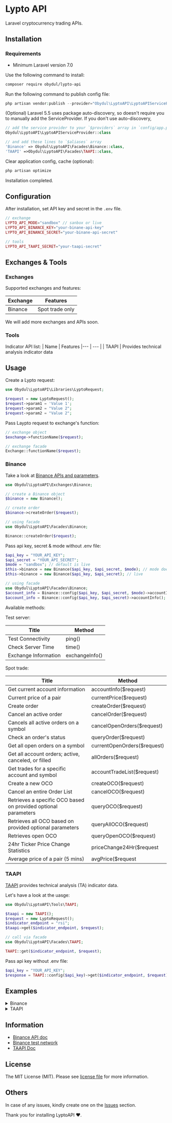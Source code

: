 # Lypto API

Laravel cryptocurrency trading APIs.

<a name="installation"></a>

## Installation

### Requirements

* Minimum Laravel version 7.0

Use the following command to install:

```bash
composer require obydul/lypto-api
```

Run the following command to publish config file:

```php
php artisan vendor:publish --provider="Obydul\LyptoAPI\LyptoAPIServiceProvider" --tag="config"
```

(Optional) Laravel 5.5 uses package auto-discovery, so doesn't require you to manually add the ServiceProvider. If you don't use auto-discovery,

```php
// add the service provider to your `$providers` array in `config/app.php` file
Obydul\LyptoAPI\LyptoAPIServiceProvider::class

// and add these lines to `$aliases` array
'Binance' => Obydul\LyptoAPI\Facades\Binance::class,
'TAAPI' =>Obydul\LyptoAPI\Facades\TAAPI::class,
```

Clear application config, cache (optional):

```php
php artisan optimize
```

Installation completed.

<a name="configuration"></a>

## Configuration

After installation, set API key and secret in the ```.env``` file.

```php
// exchange
LYPTO_API_MODE="sandbox" // sanbox or live
LYPTO_API_BINANCE_KEY="your-binane-api-key"
LYPTO_API_BINANCE_SECRET="your-binane-api-secret"

// tools
LYPTO_API_TAAPI_SECRET="your-taapi-secret"
```

<a name="exchanges"></a>

## Exchanges & Tools

### Exchanges

Supported exchanges and features:

| Exchange | Features
| --- | --- |
| Binance | Spot trade only

We will add more exchanges and APIs soon.

### Tools

Indicator API list:
| Name | Features |--- | --- | | TAAPI | Provides technical analysis indicator data

<a name="usage"></a>

## Usage

Create a Lypto request:

```php
use Obydul\LyptoAPI\Libraries\LyptoRequest;

$request = new LyptoRequest();
$request->param1 = 'Value 1';
$request->param2 = "Value 2";
$request->param2 = "Value 2";
```

Pass Laypto request to exchange's function:

```php
// exchange object
$exchange->functionName($request);

// exchange facade
Exchange::functionName($request);
```

### Binance

Take a look at [Binance APIs and parameters](https://binance-docs.github.io/apidocs/spot/en/#change-log).

```php
use Obydul\LyptoAPI\Exchanges\Binance;

// create a Binance object
$binance = new Binance();

// create order
$binance->createOrder($request);

// using facade
use Obydul\LyptoAPI\Facades\Binance;

Binance::createOrder($request);
```

Pass api key, secret & mode without .env file:

```php
$api_key = "YOUR_API_KEY";
$api_secret = "YOUR_API_SECRET";
$mode = "sandbox"; // default is live
$this->binance = new Binance($api_key, $api_secret, $mode); // mode doesn't need to pass for live
$this->binance = new Binance($api_key, $api_secret); // live

// using facade
use Obydul\LyptoAPI\Facades\Binance;
$account_info = Binance::config($api_key, $api_secret, $mode)->accountInfo(); // sandbox
$account_info = Binance::config($api_key, $api_secret)->accountInfo(); // live
```

Available methods:

Test server:

| Title | Method
| --- | --- |
| Test Connectivity | ping()
| Check Server Time | time()
| Exchange Information | exchangeInfo()

Spot trade:

| Title | Method
| --- | --- |
| Get current account information | accountInfo($request)
| Current price of a pair | currentPrice($request)
| Create order | createOrder($request)
| Cancel an active order | cancelOrder($request)
| Cancels all active orders on a symbol | cancelOpenOrders($request)
| Check an order's status | queryOrder($request)
| Get all open orders on a symbol| currentOpenOrders($request)
| Get all account orders; active, canceled, or filled | allOrders($request)
| Get trades for a specific account and symbol | accountTradeList($request)
| Create a new OCO | createOCO($request)
| Cancel an entire Order List | cancelOCO($request)
| Retrieves a specific OCO based on provided optional parameters | queryOCO($request)
| Retrieves all OCO based on provided optional parameters | queryAllOCO($request)
| Retrieves open OCO | queryOpenOCO($request)
| 24hr Ticker Price Change Statistics | priceChange24Hr($request
| Average price of a pair (5 mins) | avgPrice($request

### TAAPI

[TAAPI](https://taapi.io) provides technical analysis (TA) indicator data.

Let's have a look at the uasge:

```php
use Obydul\LyptoAPI\Tools\TAAPI;

$taapi = new TAAPI();
$request = new LyptoRequest();
$indicator_endpoint = "rsi";
$taapi->get($indicator_endpoint, $request);

// call via facade
use Obydul\LyptoAPI\Facades\TAAPI;

TAAPI::get($indicator_endpoint, $request);
```

Pass api key without .env file:

```php
$api_key = "YOUR_API_KEY";
$response = TAAPI::config($api_key)->get($indicator_endpoint, $request);
```

<a name="examples"></a>

## Examples

<details>
<summary>Binance</summary>

```php
use Obydul\LyptoAPI\Exchanges\Binance;
use Obydul\LyptoAPI\Libraries\LyptoRequest;

private $binance;

/**
 * constructor.
 */
public function __construct()
{
    $this->binance = new Binance();
}

// account info
$account_info = $this->binance->accountInfo();
dd($account_info);

// account info using facade
use Obydul\LyptoAPI\Facades\Binance;

$account_info = Binance::accountInfo();
dd($account_info);

// create order
$request = new LyptoRequest();
$request->symbol = 'BTCUSDT';
$request->side = "SELL";
$request->type = "LIMIT";
$request->timeInForce = "GTC";
$request->quantity = 0.01;
$request->price = 9000;
$request->newClientOrderId = "my_order_id_1112";
$create_order = $this->binance->createOrder($request);
dd($create_order);

// account trade list
$request = new LyptoRequest();
$request->symbol = "BTCUSDT";
$trade_list = $this->binance->accountTradeList($request);
dd($trade_list);
```

</details>

<details>
<summary>TAAPI</summary>

```php
use Obydul\LyptoAPI\Facades\TAAPI;
use Obydul\LyptoAPI\Libraries\LyptoRequest;

// lypto request
$request = new LyptoRequest();
$request->exchange = 'binance';
$request->symbol = "BTC/USDT";
$request->interval = "1h";

// indicator endpoint
$indicator_endpoint = "macd";

// get data
$response = TAAPI::get($indicator_endpoint, $request);

dd($response);
```

Output:

```php
array:3 [▼
  "valueMACD" => 289.32379962478
  "valueMACDSignal" => 257.39665148897
  "valueMACDHist" => 31.92714813581
]
````

</details>

<a name="information"></a>

## Information

- [Binance API doc](https://binance-docs.github.io/apidocs/spot/en/#change-log)
- [Binance test network](https://testnet.binance.vision)
- [TAAPI Doc](https://taapi.io/documentation)

<a name="license"></a>

## License

The MIT License (MIT). Please see [license file](https://github.com/mdobydullah/laraskrill/blob/master/LICENSE) for more information.

<a name="others"></a>

## Others

In case of any issues, kindly create one on the [Issues](https://github.com/mdobydullah/lypto-api/issues) section.

Thank you for installing LyptoAPI :heart:.
